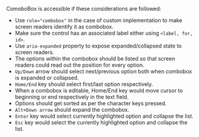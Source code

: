 ComoboBox is accessible if these considerations are followed:

- Use `role="combobox"` in the case of custom implementation to make screen readers identify it as combobox.
- Make sure the control has an associated label either using `<label, for, id>`.
- Use `aria-expanded` property to expose expanded/collapsed state to screen readers.
- The options within the combobox should be listed so that screen readers could read out the position for every option.
- `Up/Down` arrow should select next/previous option both when combobox is expanded or collapsed.
- `Home/End` key should select first/last option respectively.
- When a combobox is editable, Home/End key would move cursor to beginning or end respectively in the text field.
- Options should get sorted as per the character keys pressed.
- `Alt+Down arrow` should expand the combobox.
- `Enter` key would select currently highlighted option and collapse the list.
- `Esc` key would select the currently highlighted option and collapse the list.
